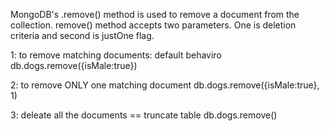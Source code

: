 MongoDB's .remove() method is used to remove a document from the collection. 
remove() method accepts two parameters. One is deletion criteria and second is justOne flag.

1: to remove matching documents: default behaviro 
db.dogs.remove({isMale:true})

2: to remove ONLY one matching document 
db.dogs.remove({isMale:true}, 1)

3: deleate all the documents == truncate table 
db.dogs.remove() 
